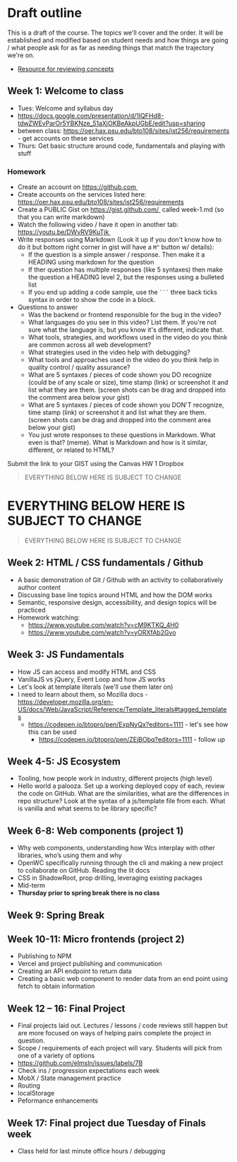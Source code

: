 # Draft outline
This is a draft of the course. The topics we'll cover and the order. It will be established and modified based on student needs and how things are going / what people ask for as far as needing things that match the trajectory we're on.
- [Resource for reviewing concepts](https://youtube.com/playlist?list=PLJQupiji7J5efO_Q5VGZcPE4O_TM_HGP4)

## Week 1: Welcome to class
- Tues: Welcome and syllabus day
- https://docs.google.com/presentation/d/1IQFHd8-tdwZWEvParOr5YBKNze_51aXjOKBeAkpUGbE/edit?usp=sharing
- between class: https://oer.hax.psu.edu/bto108/sites/ist256/requirements - get accounts on these services
- Thurs: Get basic structure around code, fundamentals and playing with stuff

### Homework
- Create an account on https://github.com 
- Create accounts on the services listed here: https://oer.hax.psu.edu/bto108/sites/ist256/requirements
- Create a PUBLIC Gist on https://gist.github.com/  called week-1.md (so that you can write markdown)
- Watch the following video / have it open in another tab: https://youtu.be/DWvRV9KuTjk 
- Write responses using Markdown (Look it up if you don't know how to do it but bottom right corner in gist will have a `M^` button w/ details):
  - If the question is a simple answer / response. Then make it a HEADING using markdown for the question
  - If ther question has multiple responses (like 5 syntaxes) then make the question a HEADING level 2, but the responses using a bulleted list
  - If you end up adding a code sample, use the ` ``` ` three back ticks syntax in order to show the code in a block.
- Questions to answer
  - Was the backend or frontend responsible for the bug in the video?
  - What languages do you see in this video? List them. If you're not sure what the language is, but you know it's different, indicate that.
  - What tools, strategies, and workflows used in the video do you think are common across all web development?
  - What strategies used in the video help with debugging?
  - What tools and approaches used in the video do you think help in quality control / quality assurance?
  - What are 5 syntaxes / pieces of code shown you DO recognize (could be of any scale or size), time stamp (link) or screenshot it and list what they are them. (screen shots can be drag and dropped into the comment area below your gist)
  - What are 5 syntaxes / pieces of code shown you DON'T recognize, time stamp (link) or screenshot it and list what they are them. (screen shots can be drag and dropped into the comment area below your gist)
  - You just wrote responses to these questions in Markdown. What even is that? (meme). What is Markdown and how is it similar, different, or related to HTML?

Submit the link to your GIST using the Canvas HW 1 Dropbox

> EVERYTHING BELOW HERE IS SUBJECT TO CHANGE
# EVERYTHING BELOW HERE IS SUBJECT TO CHANGE
> EVERYTHING BELOW HERE IS SUBJECT TO CHANGE

## Week 2: HTML / CSS fundamentals / Github
- A basic demonstration of Git / Github with an activity to collaboratively author content
- Discussing base line topics around HTML and how the DOM works
- Semantic, responsive design, accessibility, and design topics will be practiced
- Homework watching:
  - https://www.youtube.com/watch?v=cM9KTKQ_4H0
  - https://www.youtube.com/watch?v=yORXfAb2Gvo

## Week 3: JS Fundamentals
- How JS can access and modify HTML and CSS
- VanillaJS vs jQuery, Event Loop and how JS works
- Let's look at template literals (we'll use them later on)
 - I need to learn about them, so Mozilla docs - https://developer.mozilla.org/en-US/docs/Web/JavaScript/Reference/Template_literals#tagged_templates
   - https://codepen.io/btopro/pen/ExpNyQx?editors=1111 - let's see how this can be used
     - https://codepen.io/btopro/pen/ZEjBObq?editors=1111 - follow up

## Week 4-5: JS Ecosystem
- Tooling, how people work in industry, different projects (high level)
- Hello world a palooza. Set up a working deployed copy of each, review the code on GitHub. What are the similarities, what are the differences in repo structure? Look at the syntax of a js/template file from each. What is vanilla and what seems to be library specific?

## Week 6-8: Web components (project 1)
- Why web components, understanding how Wcs interplay with other libraries, who’s using them and why
- OpenWC specifically running through the cli and making a new project to collaborate on GitHub. Reading the lit docs
- CSS in ShadowRoot, prop drilling, leveraging existing packages
- Mid-term
- **Thursday prior to spring break there is no class**

## Week 9: Spring Break

## Week 10-11: Micro frontends (project 2)
- Publishing to NPM
- Vercel and project publishing and communication
- Creating an API endpoint to return data
- Creating a basic web component to render data from an end point using fetch to obtain information

## Week 12 – 16: Final Project
- Final projects laid out. Lectures / lessons / code reviews still happen but are more focused on ways of helping pairs complete the project in question.
- Scope / requirements of each project will vary. Students will pick from one of a variety of options
- https://github.com/elmsln/issues/labels/7B
- Check ins / progression expectations each week
- MobX / State management practice
- Routing
- localStorage
- Peformance enhancements

## Week 17: Final project due Tuesday of Finals week
- Class held for last minute office hours / debugging
